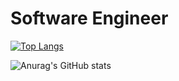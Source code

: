 # Software Engineer

[![Top Langs](https://github-readme-stats.vercel.app/api/top-langs/?username=sergio-abu&layout=compact&theme=synthwave)](https://github.com/anuraghazra/github-readme-stats)

![Anurag's GitHub stats](https://github-readme-stats.vercel.app/api?username=sergio-abu&count_private=true&show_icons=true&theme=dark)
